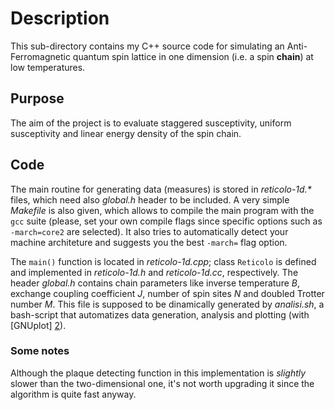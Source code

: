 Description
===========================

This sub-directory contains my C++ source code for simulating an Anti-Ferromagnetic quantum spin lattice in one dimension (i.e. a spin __chain__) at low temperatures.
<!---
The algorithm is based on the Anti-Ferromagnetic Heisenberg Model, which is __sperimentally__ prooved to describe the physical system.


This work is mostly based on the studies of [Wiese-Ying] [4], who first adapted the Loop Cluster Algorithm (LCA) to spin lattices.
Another useful reference is [Beard] [5] Ph.D. thesis, which exhaustively explains the alorithm details and extends it to continuum limit.


There are two different and equivalent implementations of LCA:
* __Single-cluster__
in which one loop at time is constructed and all the spin in it are flipped;
* __Multi-cluster__
in which the lattice is fully covered with loops that are randomly flipped with 50% of probability.

This project is build upon the latter.
-->

Purpose
------------

The aim of the project is to evaluate staggered susceptivity, uniform susceptivity and linear energy density of the spin chain.


Code
-----------------

The main routine for generating data (measures) is stored in _reticolo-1d.*_ files, which need also *global.h* header to be included.
A very simple _Makefile_ is also given, which allows to compile the main program with the `gcc` suite (please, set your own compile flags since specific options such as `-march=core2` are selected).
It also tries to automatically detect your machine architeture and suggests you the best `-march=` flag option.


The `main()` function is located in _reticolo-1d.cpp_; class `Reticolo` is defined and implemented in _reticolo-1d.h_ and *reticolo-1d.cc*, respectively.
The header *global.h* contains chain parameters like inverse temperature *B*,
exchange coupling coefficient *J*, number of spin sites *N* and doubled Trotter number *M*.
This file is supposed to be dinamically generated by *analisi.sh*, a bash-script that automatizes data generation, analysis and plotting (with [GNUplot] [2]).

### Some notes

Although the plaque detecting function in this implementation is _slightly_ slower than the two-dimensional one, it's not worth upgrading it since the algorithm is quite fast anyway.

[1]: http://fisica.mib.infn.it/pages/it/chi-siamo/persone/who.php?user=pepe&lang=IT "Go to personal homepage"
[2]: http://www.gnuplot.info/ "Go to gnuplot homepage"
[3]: http://root.cern.ch/drupal/ "Go to ROOT homepage"
<!---
[4]: http://arxiv.org/abs/hep-lat/9204015v1 "Blockspin Cluster Algorithms for Quantum Spin Systems"
[5]: http://dspace.mit.edu/handle/1721.1/38414#files-area "Improvements in cluster algorithms for quantum spin systems"
-->
